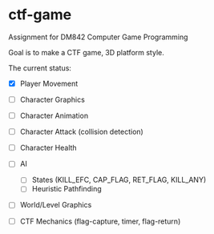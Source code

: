 # ctf-game
Assignment for DM842 Computer Game Programming

Goal is to make a CTF game, 3D platform style.

The current status:

 - [x] Player Movement
 - [ ] Character Graphics
 - [ ] Character Animation
 - [ ] Character Attack (collision detection)
 - [ ] Character Health
 - [ ] AI
    - [ ] States (KILL_EFC, CAP_FLAG, RET_FLAG, KILL_ANY) 
    - [ ] Heuristic Pathfinding
 - [ ] World/Level Graphics
 - [ ] CTF Mechanics (flag-capture, timer, flag-return)

